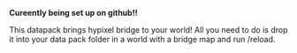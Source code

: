 **Cureently being set up on github!!**

This datapack brings hypixel bridge to your world! All you need to do is drop it into your data pack folder in a world with a bridge map and run /reload.

